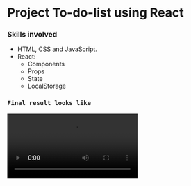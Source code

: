 # Project To-do-list using React

### Skills involved
- HTML, CSS and JavaScript.
- React:
    - Components
    - Props
    - State
    - LocalStorage

### `Final result looks like`
![Project Gif](./src/video-final-result.mp4)
